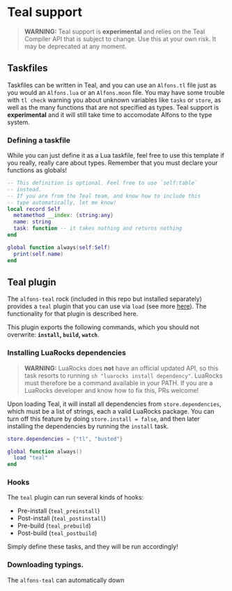 # Teal support

> **WARNING:** Teal support is **experimental** and relies on the Teal Compiler API that is subject to change. Use this at your own risk. It may be deprecated at any moment.

## Taskfiles

Taskfiles can be written in Teal, and you can use an `Alfons.tl` file just as you would an `Alfons.lua` or an `Alfons.moon` file. You may have some trouble with `tl check` warning you about unknown variables like `tasks` or `store`, as well as the many functions that are not specified as types. Teal support is **experimental** and it will still take time to accomodate Alfons to the type system.

### Defining a taskfile

While you can just define it as a Lua taskfile, feel free to use this template if you really, really care about types. Remember that you must declare your functions as globals!

```lua
-- This definition is optional. Feel free to use `self:table`
-- instead.
-- If you are from the Teal team, and know how to include this
-- type automatically, let me know!
local record Self
  metamethod __index: {string:any}
  name: string
  task: function -- it takes nothing and returns nothing
end

global function always(self:Self)
  print(self.name)
end
```

## Teal plugin

The `alfons-teal` rock (included in this repo but installed separately) provides a `teal` plugin that you can use via `load` (see more [here](loading.md)). The functionality for that plugin is described here.

This plugin exports the following commands, which you should not overwrite: **`install`, `build`, `watch`**.

### Installing LuaRocks dependencies

> **WARNING:** LuaRocks does **not** have an official updated API, so this task resorts to running `sh "luarocks install dependency"`. LuaRocks must therefore be a command available in your PATH. If you are a LuaRocks developer and know how to fix this, PRs welcome!

Upon loading Teal, it will install all dependencies from `store.dependencies`, which must be a list of strings, each a valid LuaRocks package. You can turn off this feature by doing `store.install = false`, and then later installing the dependencies by running the `install` task.

```lua
store.dependencies = {"tl", "busted"}

global function always()
  load "teal"
end
```

### Hooks

The `teal` plugin can run several kinds of hooks:

- Pre-install (`teal_preinstall`)
- Post-install (`teal_postinstall`)
- Pre-build (`teal_prebuild`)
- Post-build (`teal_postbuild`)

Simply define these tasks, and they will be run accordingly!

### Downloading typings.

The `alfons-teal` can automatically down